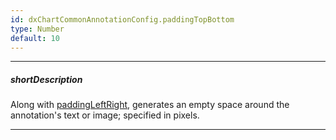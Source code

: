 ```yaml
---
id: dxChartCommonAnnotationConfig.paddingTopBottom
type: Number
default: 10
---
```

---
##### shortDescription
Along with [paddingLeftRight](/api-reference/20%20Data%20Visualization%20Widgets/dxChart/1%20Configuration/commonAnnotationSettings/paddingLeftRight.md '/Documentation/ApiReference/Data_Visualization_Widgets/dxChart/Configuration/annotations/#paddingLeftRight'), generates an empty space around the annotation's text or image; specified in pixels.

---
